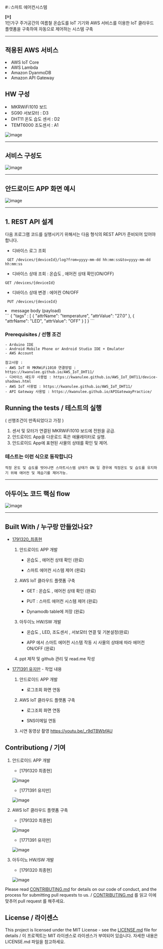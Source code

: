 
#💡스마트 에어컨시스템 

**[💦]**  
1인가구 주거공간의 여름철 온습도를 IoT 기기와 AWS 서비스를 이용한 IoT 클라우드 플랫폼을 구축하여 자동으로 제어하는 시스템 구축

___
## 적용된 AWS 서비스 
  <li>AWS IoT Core</li>
  <li>AWS Lambda</li>
  <li>Amazon DyanmoDB</li>
  <li>Amazon API Gateway</li>
  
## HW 구성
  <li>MKRWiFi1010 보드</li>
  <li>SG90 서보모터 : D3 </li>
  <li>DHT11 온도 습도 센서 : D2</li>
  <li>TEMT6000 조도센서 : A1</li>
  
  ![image](https://user-images.githubusercontent.com/72599051/144745942-1e4392ea-9d46-4c16-b18a-196ae228a6a1.png)

  
___ 

## 서비스 구성도
![image](https://user-images.githubusercontent.com/72599051/143241035-e962d196-8519-418c-a038-5cf6dc6108d7.png)

___ 

## 안드로이드 APP 화면 예시 
![image](https://user-images.githubusercontent.com/72599051/144988777-40561d91-c9ee-4e11-b669-2ac964e43a50.png)

___ 


## 1. REST API 설계
다음 프로그램 코드를 실행시키기 위해서는 다음 형식의 REST API가 준비되어 있어야 합니다.
- 디바이스 로그 조회 
```
 GET /devices/{deviceId}/log?from=yyyy-mm-dd hh:mm:ss&to=yyyy-mm-dd hh:mm:ss
```
- 디바이스 상태 조회 : 온습도 , 에어컨 상태 확인(ON/OFF)
```
GET /devices/{deviceId}
```
- 디바이스 상태 변경 : 에어컨 ON/OFF
```
 PUT /devices/{deviceId}
```
  <li>message body (payload)</li>
  ```
  { 
 	"tags" : [
 		{
 			"attrName": "temperature",
 			"attrValue": "27.0"
 		},
 		{
 			"attrName": "LED",
 			"attrValue": "OFF"
 		}
 	]
 }
```

### Prerequisites / 선행 조건


```
- Arduino IDE 
- Android Mobile Phone or Android Studio IDE + Emulater
- AWS Account 

참고사항 : 
- AWS IoT 와 MKRWiFi1010 연결방법 : https://kwanulee.github.io/AWS_IoT_DHT11/
- 디바이스 섀도우 사용법 : https://kwanulee.github.io/AWS_IoT_DHT11/device-shadows.html
- AWS IoT 사용법 : https://kwanulee.github.io/AWS_IoT_DHT11/
- API Gateway 사용법 : https://kwanulee.github.io/APIGatewayPractice/

```


## Running the tests / 테스트의 실행

( 선행조건이 만족되었다고 가정 )
1. 센서 및 모터가 연결된 MKRWiFi1010 보드에 전원을 공급.
2. 안드로이드 App을 다운로드 혹은 에뮬레이터로 실행.
3. 안드로이드 App에 표현된 사물의 상태를 확인 및 제어.


### 테스트는 이런 식으로 동작합니다

```
적정 온도 및 습도를 벗어나면 스마트시스템 상태가 ON 일 경우에 적정온도 및 습도를 유지하기 위해 에어컨 및 제습기를 제어가능.
```
___ 

## 아두이노 코드 핵심 flow  
![image](https://user-images.githubusercontent.com/72599051/144989300-7d5f013e-73c2-4334-b0f4-92b863ca6a8a.png)

___ 



## Built With / 누구랑 만들었나요?

* [1791320_최종현](https://github.com/TonyJHC) 
   1. 안드로이드 APP 개발 ​

       -  온습도 , 에어컨 상태 확인  (완료)​

       -  스마트 에어컨 시스템 제어 (완료)​
     

   2.  AWS IoT 클라우드 플랫폼 구축​

       - GET : 온습도 , 에어컨 상태 확인   (완료)​

       - PUT : 스마트 에어컨 시스템 제어  (완료)​

       - Dynamodb table에 저장 (완료)​
      

   3. 아두이노 HW/SW 개발 ​

       - 온습도 , LED, 조도센서 , 서보모터 연결 및 기본설정(완료)​

       - APP 에서 스마트 에어컨 시스템 작동 시 사물의 상태에 따라 에어컨 ON/OFF (완료)​


   4.  ppt 제작 및 github 관리 및 read.me 작성​


* [1771391 유지만](https://github.com/jiman-you) - 작업 내용

   1. 안드로이드 APP 개발​

      -  로그조회 화면 연동​

   2.  AWS IoT 클라우드 플랫폼 구축​

       - 로그조회 화면 연동​

       - SNS이메일 연동​

   3. 시연 동영상 촬영​
      https://youtu.be/_r9dTBWbfAU​
      

## Contributiong / 기여
   1. 안드로이드 APP 개발 ​

         -  [1791320 최종현] 

         ![image](https://user-images.githubusercontent.com/72599051/144746833-3f8a75c0-0d32-4cd3-aa9d-660eb0970a34.png)   



         -  [1771391 유지만] 
          
         ![image](https://user-images.githubusercontent.com/72599051/144746687-d5807104-000e-490c-95b6-171c6c920afb.png)


   2.  AWS IoT 클라우드 플랫폼 구축​

         -  [1791320 최종현] 
        
          ![image](https://user-images.githubusercontent.com/72599051/144746754-36df46a4-048d-4c19-b56d-1b2648dbde3f.png)
  
      
         -  [1771391 유지만] 
         
          ![image](https://user-images.githubusercontent.com/72599051/144746766-fc33e95a-3b14-4a52-83c2-4ca500f05f04.png) 


   3. 아두이노 HW/SW 개발 ​

         -  [1791320 최종현] 
         
         ![image](https://user-images.githubusercontent.com/72599051/144746722-feed2e11-ab9b-4882-a2e0-555576392a09.png)


Please read [CONTRIBUTING.md](https://gist.github.com/PurpleBooth/b24679402957c63ec426) for details on our code of conduct, and the process for submitting pull requests to us. / [CONTRIBUTING.md](https://gist.github.com/PurpleBooth/b24679402957c63ec426) 를 읽고 이에 맞추어 pull request 를 해주세요.

## License / 라이센스

This project is licensed under the MIT License - see the [LICENSE.md](https://gist.github.com/PurpleBooth/LICENSE.md) file for details / 이 프로젝트는 MIT 라이센스로 라이센스가 부여되어 있습니다. 자세한 내용은 LICENSE.md 파일을 참고하세요.

